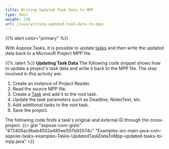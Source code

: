 ```yaml
---
title: Writing Updated Task Data to MPP
type: docs
weight: 230
url: /java/writing-updated-task-data-to-mpp/
---
```


{{% alert color="primary" %}} 

With Aspose.Tasks, it is possible to update [tasks](/tasks/java/working-with-tasks/) and then write the updated data back to a Microsoft Project MPP file.

{{% /alert %}} 
**Updating Task Data**
The following code snippet shows how to update a project's task data and write it back to the MPP file. The step involved in this activity are:

1. Create an instance of Project Reader.
2. Read the source MPP file.
3. Create a [Task](https://apireference.aspose.com/tasks/java/com.aspose.tasks/Task/) and add it to the root task.
4. Update the task parameters such as Deadline, NotesText, etc.
5. Add additional tasks to the root task.
6. Save the project.

The following code finds a task's original and external ID through the cross-project.
{{< gist "aspose-com-gists" "472405ac9bab4502a485ee007b92074c" "Examples-src-main-java-com-aspose-tasks-examples-Tasks-UpdatedTaskDataToMpp-updated-tasks-to-mpp.java" >}}

